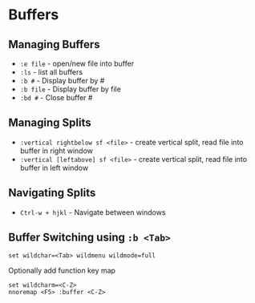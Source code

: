 # Buffers

## Managing Buffers

- `:e file`     - open/new file into buffer
- `:ls`         - list all buffers
- `:b #`        - Display buffer by # 
- `:b file`     - Display buffer by file
- `:bd #`       - Close buffer #



## Managing Splits

- `:vertical rightbelow sf <file>`    - create vertical split, read file into buffer in right window
- `:vertical [leftabove] sf <file>`   - create vertical split, read file into buffer in left window



## Navigating Splits

- `Ctrl-w + hjkl` - Navigate between windows


## Buffer Switching using `:b <Tab>`

```
set wildchar=<Tab> wildmenu wildmode=full 
```

Optionally add function key map

```
set wildcharm=<C-Z>
nnoremap <F5> :buffer <C-Z> 
```

